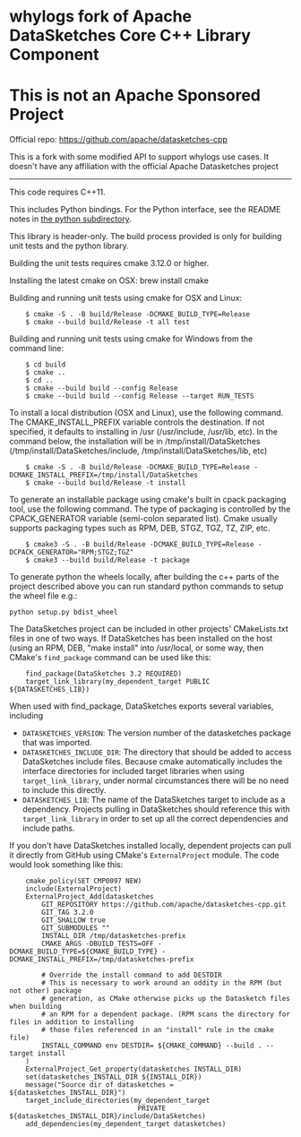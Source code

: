 # whylogs fork of Apache DataSketches Core C++ Library Component

# This is not an Apache Sponsored Project
Official repo: https://github.com/apache/datasketches-cpp

This is a fork with some modified API to support whylogs use cases. It doesn't have any affiliation with the official Apache Datasketches project

---

This code requires C++11.

This includes Python bindings. For the Python interface, see the README notes in [the python subdirectory](https://github.com/apache/datasketches-cpp/tree/master/python).

This library is header-only. The build process provided is only for building unit tests and the python library.

Building the unit tests requires cmake 3.12.0 or higher.

Installing the latest cmake on OSX: brew install cmake

Building and running unit tests using cmake for OSX and Linux:

```
    $ cmake -S . -B build/Release -DCMAKE_BUILD_TYPE=Release
    $ cmake --build build/Release -t all test
```

Building and running unit tests using cmake for Windows from the command line:

```
    $ cd build
    $ cmake ..
    $ cd ..
    $ cmake --build build --config Release
    $ cmake --build build --config Release --target RUN_TESTS
```

To install a local distribution (OSX and Linux), use the following command. The
CMAKE_INSTALL_PREFIX variable controls the destination. If not specified, it 
defaults to installing in /usr (/usr/include, /usr/lib, etc). In the command below,
the installation will be in /tmp/install/DataSketches (/tmp/install/DataSketches/include,
/tmp/install/DataSketches/lib, etc)

```
    $ cmake -S . -B build/Release -DCMAKE_BUILD_TYPE=Release -DCMAKE_INSTALL_PREFIX=/tmp/install/DataSketches
    $ cmake --build build/Release -t install
```

To generate an installable package using cmake's built in cpack packaging tool,
use the following command. The type of packaging is controlled by the CPACK_GENERATOR
variable (semi-colon separated list). Cmake usually supports packaging types such as RPM,
DEB, STGZ, TGZ, TZ, ZIP, etc.

```
    $ cmake3 -S . -B build/Release -DCMAKE_BUILD_TYPE=Release -DCPACK_GENERATOR="RPM;STGZ;TGZ" 
    $ cmake3 --build build/Release -t package
```

To generate python the wheels locally, after building the c++ parts of the project described above you can run standard python commands to setup the wheel file e.g.:
```
python setup.py bdist_wheel 
```

The DataSketches project can be included in other projects' CMakeLists.txt files in one of two ways.
If DataSketches has been installed on the host (using an RPM, DEB, "make install" into /usr/local, or some 
way, then CMake's `find_package` command can be used like this:

```
    find_package(DataSketches 3.2 REQUIRED)
    target_link_library(my_dependent_target PUBLIC ${DATASKETCHES_LIB})
```

When used with find_package, DataSketches exports several variables, including

   - `DATASKETCHES_VERSION`: The version number of the datasketches package that was imported.
   - `DATASKETCHES_INCLUDE_DIR`: The directory that should be added to access DataSketches include files.
   Because cmake automatically includes the interface directories for included target libraries when
   using `target_link_library`, under normal circumstances there will be no need to include this directly.
   - `DATASKETCHES_LIB`: The name of the DataSketches target to include as a dependency. Projects pulling
   in DataSketches should reference this with `target_link_library` in order to set up all the correct dependencies 
   and include paths.

If you don't have DataSketches installed locally, dependent projects can pull it directly
from GitHub using CMake's `ExternalProject` module. The code would look something like this:

```
    cmake_policy(SET CMP0097 NEW)
    include(ExternalProject)
    ExternalProject_Add(datasketches
        GIT_REPOSITORY https://github.com/apache/datasketches-cpp.git
        GIT_TAG 3.2.0
        GIT_SHALLOW true
        GIT_SUBMODULES ""
        INSTALL_DIR /tmp/datasketches-prefix
        CMAKE_ARGS -DBUILD_TESTS=OFF -DCMAKE_BUILD_TYPE=${CMAKE_BUILD_TYPE} -DCMAKE_INSTALL_PREFIX=/tmp/datasketches-prefix

        # Override the install command to add DESTDIR
        # This is necessary to work around an oddity in the RPM (but not other) package
        # generation, as CMake otherwise picks up the Datasketch files when building
        # an RPM for a dependent package. (RPM scans the directory for files in addition to installing
        # those files referenced in an "install" rule in the cmake file)
        INSTALL_COMMAND env DESTDIR= ${CMAKE_COMMAND} --build . --target install
    )
    ExternalProject_Get_property(datasketches INSTALL_DIR)
    set(datasketches_INSTALL_DIR ${INSTALL_DIR})
    message("Source dir of datasketches = ${datasketches_INSTALL_DIR}")
    target_include_directories(my_dependent_target 
                                PRIVATE ${datasketches_INSTALL_DIR}/include/DataSketches)
    add_dependencies(my_dependent_target datasketches)
```

